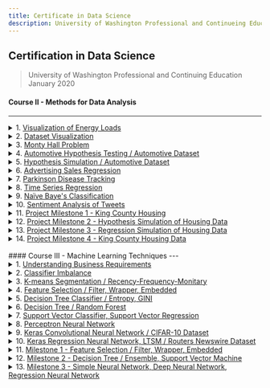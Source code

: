 ```yaml
---
title: Certificate in Data Science
description: University of Washington Professional and Continueing Education
---
```


## **Certification in Data Science**<br/>
> University of Washington Professional and Continuing Education  
> January 2020


#### Course II - Methods for Data Analysis<br/>
---

<details>
  <summary>
    1. <a href="https://github.com/n8sean/portfolio/blob/master/Course-02_L01_EnergyLoads.ipynb">Visualization of Energy Loads</a>
  </summary>
  
<ul>
  <li>Use visualization and summary statistical methods to explore a data set.</li>
</ul>
</details>

<details>
  <summary>
    2. <a href="https://github.com/n8sean/portfolio/blob/master/Course-02_L02_Vizualization.ipynb">Dataset Visualization</a>
  </summary>
  
<ul>
  <li>Create different complementary views of data by applying multiple chart types and aesthetics.</li>
  <li>Project multiple dimensions using conditioning or faceting on both categorical and numeric variables.</li>
</ul>
</details>

<details>
  <summary>
    3. <a href="https://github.com/n8sean/portfolio/blob/master/Course-02_L03_MontyHall.ipynb">Monty Hall Problem</a>
  </summary>
  
<ul>
  <li>Simulate the conditional probabilities of the distributions for winning a car vs. a goat for the Monty Hall problem.</li>
</ul>
</details>

<details>
  <summary>
    4. <a href="https://github.com/n8sean/portfolio/blob/master/Course-02_L04_AutoHypothesis.ipynb">Automotive Hypothesis Testing / Automotive Dataset</a>
  </summary>
  
<ul>
  <li>Test various hypotheses for the price of automobile features.</li>
</ul>
</details>

<details>
  <summary>
    5. <a href="https://github.com/n8sean/portfolio/blob/master/Course-02_L05_HypothesisSim.ipynb">Hypothesis Simulation / Automotive Dataset</a>
  </summary>
  
<ul>
  <li>Identify a likely distribution for price and several other features.</li>
  <li>Compute basic summary statistics by both classical, bootstrap, and Bayesian methods.</li>
  <li>Compute confidence intervals for these summary statistics by classical, bootstrap, and Bayesian methods.</li>
  <li>Correctly use hypothesis tests to determine if the differences in pairs and multiple populations are significant:</li>
  <ul style="list-style-type:circle;">
    <li>Classical tests</li>
    <li>Tukey’s Honest Significant Differences (HSD)</li>
    <li>Bootstrap methods</li>
    <li>Bayesian model</li>
  </ul>
</ul>
</details>

<details>
  <summary>
    6. <a href="https://github.com/n8sean/portfolio/blob/master/Course-02_L06_AdRegression.ipynb">Advertising Sales Regression</a>
  </summary>
  
<ul>
  <li>Perform four different linear regressions on advertising sales data.</li>
  <li>For the first 3 linear regressions performed:</li>
  <ul style="list-style-type:circle;">
    <li>Produce a labeled graph showing the best fit line with the data points</li>
    <li>Interpret both the slope and y-intercept</li>
  </ul>
  <li>The 4th regression includes all 3 prior features:</li>
  <ul style="list-style-type:circle;">
    <li>TV</li>
    <li>Radio</li>
    <li>Newspaper</li>
  </ul>
  <li>Interpret each partial slope and the intercept parameters.</li>
  <li>Interpret the adjusted R-squared.</li>
  <li>Find and report the mean-squared error.</li>
</ul>
</details>

<details>
  <summary>
    7. <a href="https://github.com/n8sean/portfolio/blob/master/Course-02_L07_ParkinsonPCR.ipynb">Parkinson Disease Tracking</a>
  </summary>
  
<ul>
  <li>Perform Principal Component Regression on a dataset that tracked patients with Parkinson's Disease:</li>
  <ul style="list-style-type:circle;">
    <li>Create an X-matrix (one-hot encoding categorical factors).</li>
    <li>Scale the X-matrix.</li>
    <li>Create the principal components and do a simple plot of the explained variance.</li>
    <li>PCR - Linear regression with the principal components.</li>
  </ul>
  <li>Report on:</li>
  <ul style="list-style-type:circle;">
    <li>Number of components before and after (choose a smaller number of principal components and explain how you chose them).</li>
    <li>Interpret the adjusted R-squared.</li>
  </ul>
</ul>
</details>

<details>
  <summary>
    8. <a href="https://github.com/n8sean/portfolio/blob/master/Course-02_L08_TimeseriesOpEd.ipynb">Time Series Regression</a>
  </summary>
  
<ul>
  <li>Using the California dairy production dataset, perform time series analysis on the data for one of Cottage Cheese Production, Milk Production, or Ice Cream Production:</li>
  <ul style="list-style-type:circle;">
    <li>Is this time series stationary?</li>
    <li>Is there a significant seasonal component?</li>
    <li>For the residual from the STL decomposition of the time series, what is the order of the ARMA(p,q) process that best fits?</li>
  </ul>
  <li>Forecast production for 12 months and report both numeric values and plot the confidence intervals:</li>
  <ul style="list-style-type:circle;">
    <li>Are the confidence intervals reasonably small compared to the forecast means?</li>
    <li>How do the confidence intervals behave as time moves to the future?</li>
  </ul>
</ul>
</details>

<details>
  <summary>
    9. <a href="https://github.com/n8sean/portfolio/blob/master/Course-02_L09_BayesOpEd.ipynb">Naïve Baye's Classification</a>
  </summary>
  
<ul>
  <li>Leverage Naïve Bayes algorithm to build a classification model using the data from previous milestones.</li>
  <li>Briefly summarize your findings on using Naïve Bayes.</li>
  <li>Is Naïve Bayes more accurate than the regression model you used in Milestone 3?</li>
</ul>
</details>

<details>
  <summary>
    10. <a href="https://github.com/n8sean/portfolio/blob/master/Course-02_L10_Sentiment_Analysis2.ipynb">Sentiment Analysis of Tweets</a>
  </summary>
  
<ul>
  <li>Build a sentiment analysis classifier for a series of tweets.</li>
</ul>
</details>

<details>
  <summary>
    11. <a href="https://github.com/n8sean/portfolio/blob/master/Course-02_Milestone-01_KingCountyHousing.ipynb">Project Milestone 1 - King County Housing</a>
  </summary>
  
<ul>
  <li>As a housing construction contractor it is critical to achieve profit for every home sales opportunity. In this way, the need exists to identify those housing unit features that help to drive profit increase for every home property sale and / or renovation:</li>
  <ul style="list-style-type:circle;">
    <li>Various visulizations are given below that observe how Purchase Price is correlated with the other dataset features.  </li>
    <li>Explanations regarding such feature importances are provided beneath each of the figures.</li>
  </ul>
</ul>
</details>

<details>
  <summary>
    12. <a href="https://github.com/n8sean/portfolio/blob/master/Course-02_Milestone-02_HypothesisSim.ipynb">Project Milestone 2 - Hypothesis Simulation of Housing Data</a>
  </summary>
  
<ul>
  <li>Explore the dataset supported by charts and summary statistics.</li>
  <li>Identify a likely distribution for several of the features.</li>
  <li>Compute basic summary statistics by classical, bootstrap, and Bayesian methods.</li>
  <li>Compute confidence intervals for the above summary statistics by classical, bootstrap, and Bayesian methods.</li>
  <li>Leverage confidence intervals in performing hypothesis tests to determine if the differences in pairs and multiple populations are significant.</li>
</ul>
</details>

<details>
  <summary>
    13. <a href="https://github.com/n8sean/portfolio/blob/master/Course-02_Milestone-03_RegressionSim.ipynb">Project Milestone 3 - Regression Simulation of Housing Data</a>
  </summary>
  
<ul>
  <li>Prepare the data via cleaning, normalization, encoding, et cetera.</li>
  <li>Generate and evaluate a working model (linear, or time series).</li>
</ul>
</details>

<details>
  <summary>
    14. <a href="https://github.com/n8sean/portfolio/blob/master/Course-02_Milestone-04_KingCountyHousing.ipynb">Project Milestone 4 - King County Housing Data</a>
  </summary>
  
<ul>
  <li>Milestone 4 is where everything you built in the previous milestones comes together. For this Milestone, you focus on improving model accuracy and summarizing your findings:</li>
    <ul style="list-style-type:circle;">
      <li>Enhance your model results by trying different model and/or data enhancement techniques (3 models).</li>
      <li>Explain your choice of model and model accuracy.</li>
      <li>Draw direct inferences and conclusions from model results.</li>
      <li>Use graphs and evidence from the data to prove your point.</li>
    </ul>
</ul>
</details>

<br/>
#### Course III - Machine Learning Techniques  
---
<details>
  <summary>
    1. <a href="https://github.com/n8sean/portfolio/blob/master/Course-03_L01_Understanding-Business-Requirements.pdf">Understanding Business Requirements</a>
  </summary>
  
<ul>
  <li>A diaper manufacturer wants to optimize the manufacturing process by detecting any problems that might lead to a bad quality product.</li>
  <li>Prepare a business understanding document, and provide the customer with the data requirements that are needed to help ensure good quality diaper products.</li>
</ul>
</details>

<details>
  <summary>
    2. <a href="https://github.com/n8sean/portfolio/blob/master/Course-03_L02_Classifier-Imbalance.ipynb">Classifier Imbalance</a>
  </summary>
  
<ul>
  <li>Build a classifier model.</li>
  <li>Determine the models measure of performance via accuracy.</li>
  <li>Modify the data by handling class imbalance.</li>
  <li>Determine a measure of performance against the updated data using a classifier model.</li>
  <li>What is the model's accuracy?</li>
</ul>
</details>

<details>
  <summary>
    3. <a href="https://github.com/n8sean/portfolio/blob/master/Course-03_L03_Kmeans-Segmentation_Recency-Frequency-Monitary.ipynb">K-means Segmentation / Recency-Frequency-Monitary</a>
  </summary>
  
<ul>
  <li>A superstore wants to identify customer groupings that visit their stores based on customer transaction (sales) data. These groupings are used for targeted promotions. You are asked to perform customer segmentation on the provided data.</li>
  <ul style="list-style-type:circle;">
    <li>Calculate the Recency, Frequency, Monitary (RFM) results of each customer.</li>
    <li>Using K-means algorithm, perform customer segmentation.</li>
    <li>Describe your findings.</li>
  </ul>
</ul>
</details>

<details>
  <summary>
    4. <a href="https://github.com/n8sean/portfolio/blob/master/Course-03_L04_Feature-Selection_Filter-Wrapper-Embedded.ipynb">Feature Selection / Filter, Wrapper, Embedded</a>
  </summary>
  
<ul>
  <li>You are working for a data science consulting company. Your company is approached by a client requesting that you analyze crime data across the United States. At first glance, you notice that the data has 128 attributes and cannot be examined manually. The data combines socio-economic data from the 1990 US Census, law enforcement data from the 1990 US LEMAS survey, and crime data from the 1995 FBI UCR.</li>
  <li>OBJECTIVE: identify which are the most important features or attributes that contribute to crime. Apply three techniques for feature selection:</li>
  <ul style="list-style-type:circle;">
    <li>Filter methods.</li>
    <li>Wrapper methods.</li>
    <li>Embedded methods.</li>
  </ul>
  <li>Describe your findings.</li>
</ul>
</details>

<details>
  <summary>
    5. <a href="https://github.com/n8sean/portfolio/blob/master/Course-03_L05_Decision-Tree-Classifier_Entropy-Gini.ipynb">Decision Tree Classifier / Entropy, GINI</a>
  </summary>
  
<ul>
  <li>Rooney's client is a tech-manufacturing startup working on a number of automated detection devices for the medical and construction industries. Among the auto-detection devices is a reader that looks at possible carcinoma tissue samples to classify the sample as either benign or malignant. Rooney asks you for help in developing a better algorithm than the current classifier, perhaps a decision tree can help.</li>
  <li>Using the WI_Breast_Cancer csv file, create a new notebook to build a decision tree classifier that would be able to detect whether a tumor is benign or malignant. Complete the following tasks and answer the questions:</li>
  <ul style="list-style-type:circle;">
    <li>Test both entropy and the gini coefficient. Which performs better and why?</li>
    <li>What are the best hyperparameter settings for both?</li>
    <li>Visualize both models and see which feature is selected for each criterion. Are they same for both? Why or why not?</li>
    <li>Determine the AUC for the best model you can achieve. What are the precision and recal values and which might be the one you want to maximize?</li>
    <li>What are the implications of using this type of machine learning algorithm for breast cancer analysis?</li>
  </ul>
</ul>
</details>

<details>
  <summary>
    6. <a href="https://github.com/n8sean/portfolio/blob/master/Course-03_L06_Decision-Tree_Random-Forest.ipynb">Decision Tree / Random Forest</a>
  </summary>
  
<ul>
  <li>Cypress from New Ventures Department has found a banking client who wants to do a targeted marketing campaign for a specialty investment product to some of its customers. Cypress stresses that the bank only wants to spend the effort on customers who are likely to say yes; last year they used a different company to generate an algorithm and ended up spamming many of their customers with products they didn't want.</li>
  <li>Using the Bank Data.csv file, create a new notebook to train, test, and evaluate an ensemble model. Perform each of the following tasks and answer the related questions:</li>
  <ul style="list-style-type:circle;">
    <li>Read in, parse, and pre-process the data.</li>
    <li>Perform a brief exploratory analysis.</li>
    <li>Compare the performance between a decision tree and a random forest approach by assessing the accuracy of each model.</li>
    <li>Graph the structure of your decision tree, as well as the radnom forest decision tree.</li>
    <li>Graph the confusion matrices for each of your models.</li>
  </ul>
</ul>
</details>

<details>
  <summary>
    7. <a href="https://github.com/n8sean/portfolio/blob/master/Course-03_L07_Support-Vector-Classifier_Support-Vector-Regression.ipynb">Support Vector Classifier, Support Vector Regression</a>
  </summary>
  
<ul>
  <li>Kennedy's oceanographic institute client pulled into port the other day with a ton (literally) of collected samples and corresponding data to process. Some of these data tasks are being distributed to others to work on; you've got the abalone (marine snails) data to classify and determine the age from physical characteristics.</li>
  <li>Using the Abalone.csv file, create a new notebook to build an experiment using support vector machine classifier and regression. Perform each of the following tasks and answer the questions:</li>
  <ul style="list-style-type:circle;">
    <li>Convert the continuous output value from continuous to binary (0,1) and build an SVC.</li>
    <li>Using your best guess for hyperparameters and kernel, what is the percentage of correctly classified results?</li>
    <li>Test different kernels and hyperparameters or consider using sklearn.model_selection.SearchGridCV. Which kernel performed best with what settings?</li>
    <li>Show recall, precision and f-measure for the best model.</li>
    <li>Using the original data, with rings as a continuous variable, create an SVR model.</li>
    <li>Report on the predicted variance and the mean squared error.</li>
  </ul>
</ul>
</details>

<details>
  <summary>
    8. <a href="https://github.com/n8sean/portfolio/blob/master/Course-03_L08_Perceptron-Neural-Network.ipynb">Perceptron Neural Network</a>
  </summary>
  
<ul>
  <li>Mackenzie has a wine bottling factory and recently attended a followup symposium on deep learning and has returned with fascinating ideas to build neural networks to perform classification tasks. She had the idea of building a red-white wine classifier so that the bottle labels can be automatically generated. She approached your team, and suggested that you build a red-white wine classifier as a modified simple perceptron.</li>
  <li>Start from the perceptron neural network notebook (Simple Perceptron Neural Network.ipynb) and modify the python code to make it into a multi-layer neural network classifier.</li>
  <li>Use the provided Simple Perceptron Neural Network notebook to develop a multi-layer feed-forward/backpropagation neural network.</li>
  <li>Be able to adjust the following between experiments:</li>
  <ul style="list-style-type:circle;">
    <li>Learning Rate</li>
    <li>Number of epochs</li>
    <li>Depth of architecture—number of hidden layers between the input and output layers</li>
    <li>Number of nodes in a hidden layer—width of the hidden layers</li>
    <li>Momentum</li>
  </ul>
  <li>Determine what the best neural network structure and hyperparameter settings results in the best predictive capability.</li>
</ul>
</details>

<details>
  <summary>
    9. <a href="https://github.com/n8sean/portfolio/blob/master/Course-03_L09_Keras_Convolutional-Neural-Network_CIFAR-10.ipynb">Keras Convolutional Neural Network / CIFAR-10 Dataset</a>
  </summary>
  
<ul>
  <li>The CIFAR-10 dataset consists of 60,000 32x32 color images in 10 classes, with 6,000 images per class. There are 50,000 training images and 10,000 test images.</li>
  <li>Read CIFAR-10 dataset from Keras.</li>
  <li>Explore the dataset.</li>
  <li>Preprocess and prepare the data for classification.</li>
  <li>Build a TensorFlow model using a single dense hidden layer.</li>
  <li>Apply the model to the test set and evaluate for accuracy.</li>
  <li>Perform 3 adjusts to the number of layers and activation functions to improve accuracy.</li>
</ul>
</details>

<details>
  <summary>
    10. <a href="https://github.com/n8sean/portfolio/blob/master/Course-03_L10_Keras_Regression-Neural-Network_LTSM_Routers-Newswire.ipynb">Keras Regression Neural Network, LTSM / Routers Newswire Dataset</a>
  </summary>
  
<ul>
  <li>Your next generation search engine startup was successful in having the ability to search for images based on their content. As a result, the startup received its second round of funding to be able to search news articles based on their topic. As the lead data scientist, you are tasked to build a model that classifies the topic of each article or newswire.</li>
  <li>Using the Keras dataset, create a new notebook and perform each of the following data preparation tasks and answer the related questions:</li>
  <ul style="list-style-type:circle;">
    <li>Read the Reuters dataset into both training and testing datasets.</li>
    <li>Prepare the dataset for modeling.</li>
    <li>Build/compile 3 different models using Keras LTSM ideally to improve the model each iteration.</li>
    <li>Describe and explain your findings.</li>
  </ul>
</ul>
</details>

<details>
  <summary>
    11. <a href="https://github.com/n8sean/portfolio/blob/master/Course-03_Milestone-01_Feature-Selection_Filter-Wrapper-Embedded.ipynb">Milestone 1 - Feature Selection / Filter, Wrapper, Embedded</a>
  </summary>
  
<ul>
  <li>For this capstone project, use the SECOM manufacturing Data Set from the UCI Machine Learning Repository. The set is originally for semiconductor manufacturing, but in our case, we will assume that it reflects a diaper manufacturing process.</li>
  <li>Assume the 591 attributes represent different sensors readings across the manufacturing process.</li>
  <li>Using the SECOM dataset, perform each of the following tasks and answer the related questions:</li>
  <ul style="list-style-type:circle;">
    <li>Refine your data understanding and prepare a DFD of solving the manufacturing quality problem.</li>
    <li>Read and merge data.</li>
    <li>Clean and prepare data.</li>
    <li>Visually explore data.</li>
    <li>Handle class imbalance problem.</li>
    <li>Apply feature selection techniques to reduce dimensionality of data.</li>
    <li>Describe your initial findings in a summary section.</li>
  </ul>
</ul>
</details>

<details>
  <summary>
    12. <a href="https://github.com/n8sean/portfolio/blob/master/Course-03_Milestone-02_Decision-Tree_Ensemble-Decision-Tree_Support-Vector-Machine.ipynb">Milestone 2 - Decision Tree / Ensemble, Support Vector Machine</a>
  </summary>
  
<ul>
  <li>Milestone 2 continues your work with the diaper manufacturing problem, using the same datasets:</li>
  <ul style="list-style-type:circle;">
    <li>A dataset file SECOM containing 1567 examples, each with 591 features, presented in a 1567 x 591 matrix.</li>
    <li>A labels file listing the classifications and date time stamp for each example.</li>
  </ul>
  <li>Accomplish the following outcomes:</li>
  <ul style="list-style-type:circle;">
    <li>Split prepared data from Milestone 1 into training and testing data.</li>
    <li>Build a decision tree model that detects faulty products.</li>
    <li>Build an ensemble model that detects faulty products.</li>
    <li>Build an SVM model that detects faulty products.</li>
    <li>Evaluate all three models.</li>
  </ul>
</ul>
</details>

<details>
  <summary>
    13. <a href="https://github.com/n8sean/portfolio/blob/master/Course-03_Milestone-03_Simple-Neural-Network_Deep-Neural-Network_Regression-Neural-Network.ipynb">Milestone 3 - Simple Neural Network, Deep Neural Network, Regression Neural Network</a>
  </summary>
  
<ul>
  <li>Build a simple neural networks model.</li>
  <li>Build a Deep Neural Network model.</li>
  <li>Build a Regression Neural Network model.</li>
  <li>Summarize your findings with examples.</li>
  <li>Explain what the manufacturer should focus on to optimize the diaper manufacturing process.</li>
</ul>
</details>
